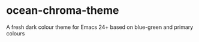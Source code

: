 # ocean-chroma-theme
A fresh dark colour theme for Emacs 24+ based on blue-green and primary colours
